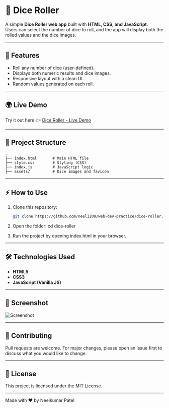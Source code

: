 # 🎲 Dice Roller

A simple **Dice Roller web app** built with **HTML, CSS, and JavaScript**.  
Users can select the number of dice to roll, and the app will display both the rolled values and the dice images.

---

## 🚀 Features
- Roll any number of dice (user-defined).
- Displays both numeric results and dice images.
- Responsive layout with a clean UI.
- Random values generated on each roll.

---

## 🌍 Live Demo
Try it out here 👉 [Dice Roller - Live Demo](https://neel1209.github.io/web-dev-practice/dice-roller/)  

---

## 📂 Project Structure
```
.
├── index.html       # Main HTML file
├── style.css        # Styling (CSS)
├── index.js         # JavaScript logic
├── assets/          # Dice images and favicon
```

---

## ⚡ How to Use
1. Clone this repository:
   ```bash
   git clone https://github.com/neel1209/web-dev-practice/dice-roller.git

2.	Open the folder:
    cd dice-roller

3.	Run the project by opening index.html in your browser.

---

## 🛠️ Technologies Used
- **HTML5**
- **CSS3**
- **JavaScript (Vanilla JS)**

---

## 📸 Screenshot
![Screenshot](./screenshot.png) 

---

## 🤝 Contributing
Pull requests are welcome. For major changes, please open an issue first to discuss what you would like to change.

---

## 📜 License
This project is licensed under the MIT License.

---

Made with ❤️ by Neelkumar Patel